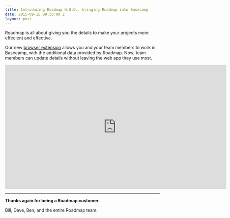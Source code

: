 ```yaml
---
title: Introducing Roadmap H.U.D., bringing Roadmap into Basecamp
date: 2015-09-15 09:30:00 Z
layout: post
---
```


Roadmap is all about giving you the details to make your projects more effecient and effective.

Our new [browser extension](https://ppmroadmap.uservoice.com/knowledgebase/articles/424144-browser-extension-overview) allows you and your team members to work in Basecamp, with the additional data provided by Roadmap. Now, team members can update details without leaving the web app they use most.

<iframe src="https://player.vimeo.com/video/106080820?title=0&amp;byline=0&amp;portrait=0" width="720" height="404" frameborder="0" webkitallowfullscreen mozallowfullscreen allowfullscreen></iframe>

- - -

**Thanks again for being a Roadmap customer.**

Bill, Dave, Ben, and the entire Roadmap team.
